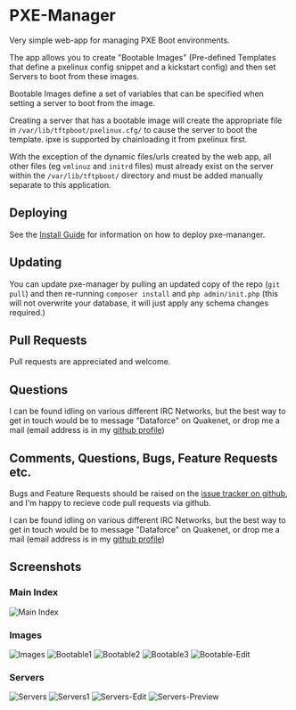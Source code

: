 # PXE-Manager

Very simple web-app for managing PXE Boot environments.

The app allows you to create "Bootable Images" (Pre-defined Templates that define a pxelinux config snippet and a kickstart config) and then set Servers to boot from these images.

Bootable Images define a set of variables that can be specified when setting a server to boot from the image.

Creating a server that has a bootable image will create the appropriate file in `/var/lib/tftpboot/pxelinux.cfg/` to cause the server to boot the template. ipxe is supported by chainloading it from pxelinux first.

With the exception of the dynamic files/urls created by the web app, all other files (eg `vmlinuz` and `initrd` files) must already exist on the server within the `/var/lib/tftpboot/` directory and must be added manually separate to this application.

## Deploying

See the [Install Guide](https://github.com/ShaneMcC/PXE-Manager/wiki/Install-Guide) for information on how to deploy pxe-mananger.

## Updating

You can update pxe-manager by pulling an updated copy of the repo (`git pull`) and then re-running `composer install` and `php admin/init.php` (this will not overwrite your database, it will just apply any schema changes required.)

## Pull Requests
Pull requests are appreciated and welcome.

## Questions
I can be found idling on various different IRC Networks, but the best way to get in touch would be to message "Dataforce" on Quakenet, or drop me a mail (email address is in my [github profile](https://github.com/ShaneMcC))

## Comments, Questions, Bugs, Feature Requests etc.

Bugs and Feature Requests should be raised on the [issue tracker on github](https://github.com/ShaneMcC/PXE-Manager/issues), and I'm happy to recieve code pull requests via github.

I can be found idling on various different IRC Networks, but the best way to get in touch would be to message "Dataforce" on Quakenet, or drop me a mail (email address is in my [github profile](https://github.com/ShaneMcC))

## Screenshots

### Main Index
![Main Index](/screenshots/index.png?raw=true "Main Index")

### Images
![Images](/screenshots/images.png?raw=true "Images")
![Bootable1](/screenshots/bootable1.png?raw=true "Bootable1")
![Bootable2](/screenshots/bootable2.png?raw=true "Bootable2")
![Bootable3](/screenshots/bootable3.png?raw=true "Bootable3")
![Bootable-Edit](/screenshots/bootable-edit.png?raw=true "Bootable-Edit")

### Servers
![Servers](/screenshots/servers.png?raw=true "Servers")
![Servers1](/screenshots/servers1.png?raw=true "Servers1")
![Servers-Edit](/screenshots/servers-edit.png?raw=true "Servers-Edit")
![Servers-Preview](/screenshots/servers-preview.png?raw=true "Servers-Preview")
